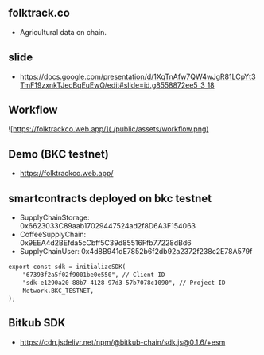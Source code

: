 ## folktrack.co
- Agricultural data on chain.

## slide
- https://docs.google.com/presentation/d/1XqTnAfw7QW4wJgR81LCpYt3TmF19zxnkTJecBqEuEwQ/edit#slide=id.g8558872ee5_3_18

## Workflow
![https://folktrackco.web.app/](./public/assets/workflow.png)

## Demo (BKC testnet)
- https://folktrackco.web.app/

## smartcontracts deployed on bkc testnet
- SupplyChainStorage: 0x6623033C89aab17029447524ad2f8D6A3F154063
- CoffeeSupplyChain: 0x9EEA4d2BEfda5cCbff5C39d85516Ffb77228dBd6
- SupplyChainUser: 0x4d8B941dE7852b6f2db92a2372f238c2E78A579f

```
export const sdk = initializeSDK(
    "67393f2a5f02f9001be0e550", // Client ID
    "sdk-e1290a20-88b7-4128-97d3-57b7078c1090", // Project ID
    Network.BKC_TESTNET,
);

```

## Bitkub SDK
- https://cdn.jsdelivr.net/npm/@bitkub-chain/sdk.js@0.1.6/+esm